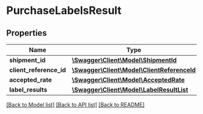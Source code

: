 # PurchaseLabelsResult

## Properties
Name | Type | Description | Notes
------------ | ------------- | ------------- | -------------
**shipment_id** | [**\Swagger\Client\Model\ShipmentId**](ShipmentId.md) |  | 
**client_reference_id** | [**\Swagger\Client\Model\ClientReferenceId**](ClientReferenceId.md) |  | [optional] 
**accepted_rate** | [**\Swagger\Client\Model\AcceptedRate**](AcceptedRate.md) |  | 
**label_results** | [**\Swagger\Client\Model\LabelResultList**](LabelResultList.md) |  | 

[[Back to Model list]](../README.md#documentation-for-models) [[Back to API list]](../README.md#documentation-for-api-endpoints) [[Back to README]](../README.md)


